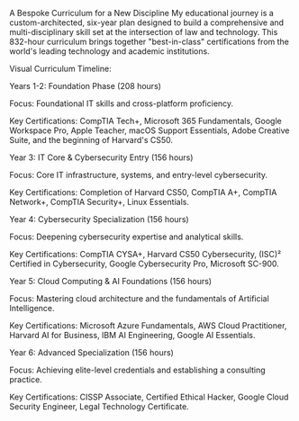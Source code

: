 A Bespoke Curriculum for a New Discipline
My educational journey is a custom-architected, six-year plan designed to build a comprehensive and multi-disciplinary skill set at the intersection of law and technology. This 832-hour curriculum brings together "best-in-class" certifications from the world's leading technology and academic institutions.    

Visual Curriculum Timeline:

Years 1-2: Foundation Phase (208 hours)

Focus: Foundational IT skills and cross-platform proficiency.

Key Certifications: CompTIA Tech+, Microsoft 365 Fundamentals, Google Workspace Pro, Apple Teacher, macOS Support Essentials, Adobe Creative Suite, and the beginning of Harvard's CS50.    

Year 3: IT Core & Cybersecurity Entry (156 hours)

Focus: Core IT infrastructure, systems, and entry-level cybersecurity.

Key Certifications: Completion of Harvard CS50, CompTIA A+, CompTIA Network+, CompTIA Security+, Linux Essentials.    

Year 4: Cybersecurity Specialization (156 hours)

Focus: Deepening cybersecurity expertise and analytical skills.

Key Certifications: CompTIA CYSA+, Harvard CS50 Cybersecurity, (ISC)² Certified in Cybersecurity, Google Cybersecurity Pro, Microsoft SC-900.    

Year 5: Cloud Computing & AI Foundations (156 hours)

Focus: Mastering cloud architecture and the fundamentals of Artificial Intelligence.

Key Certifications: Microsoft Azure Fundamentals, AWS Cloud Practitioner, Harvard AI for Business, IBM AI Engineering, Google AI Essentials.    

Year 6: Advanced Specialization (156 hours)

Focus: Achieving elite-level credentials and establishing a consulting practice.

Key Certifications: CISSP Associate, Certified Ethical Hacker, Google Cloud Security Engineer, Legal Technology Certificate.  